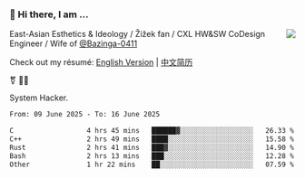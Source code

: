 ### 👋 Hi there, I am ...

<img align="right" src="https://github-readme-stats.vercel.app/api?username=vickiegpt&show_icons=true&icon_color=0366d6&bg_color=ffffff&hide_title=true" />

East-Asian Esthetics & Ideology / Žižek fan / CXL HW&SW CoDesign Engineer / Wife of [@Bazinga-0411](https://bazinga-0411.github.io/)

Check out my résumé: [English Version](http://asplos.dev/) | [中文简历](http://asplos.dev/CN.html)

⚧️ 
🏳️‍⚧️ 

System Hacker.


<!--START_SECTION:waka-->

```txt
From: 09 June 2025 - To: 16 June 2025

C                  4 hrs 45 mins   ██████▓░░░░░░░░░░░░░░░░░░   26.33 %
C++                2 hrs 49 mins   ████░░░░░░░░░░░░░░░░░░░░░   15.58 %
Rust               2 hrs 41 mins   ███▓░░░░░░░░░░░░░░░░░░░░░   14.90 %
Bash               2 hrs 13 mins   ███░░░░░░░░░░░░░░░░░░░░░░   12.28 %
Other              1 hr 22 mins    ██░░░░░░░░░░░░░░░░░░░░░░░   07.59 %
```

<!--END_SECTION:waka-->
